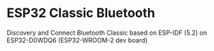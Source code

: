 # ESP32 Classic Bluetooth
Discovery and Connect Bluetooth Classic based on
ESP-IDF (5.2) on ESP32-D0WDQ6 (ESP32-WROOM-2 dev board)


